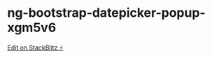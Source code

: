 # ng-bootstrap-datepicker-popup-xgm5v6

[Edit on StackBlitz ⚡️](https://stackblitz.com/edit/ng-bootstrap-datepicker-popup-xgm5v6)